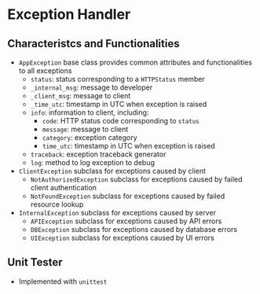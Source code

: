 # Exception Handler

## Characteristcs and Functionalities

- `AppException` base class provides common attributes and functionalities to all exceptions
  - `status`: status corresponding to a `HTTPStatus` member
  - `_internal_msg`: message to developer
  - `_client_msg`: message to client
  - `_time_utc`: timestamp in UTC when exception is raised
  - `info`: information to client, including:
    - `code`: HTTP status code corresponding to `status`
    - `message`: message to client
    - `category`: exception category
    - `time_utc`: timestamp in UTC when exception is raised
  - `traceback`: exception traceback generator
  - `log`: method to log exception to debug
- `ClientException` subclass for exceptions caused by client
  - `NotAuthorizedException` subclass for exceptions caused by failed client authentication
  - `NotFoundException` subclass for exceptions caused by failed resource lookup
- `InternalException` subclass for exceptions caused by server
  - `APIException` subclass for exceptions caused by API errors
  - `DBException` subclass for exceptions caused by database errors
  - `UIException` subclass for exceptions caused by UI errors

## Unit Tester

- Implemented with `unittest`
